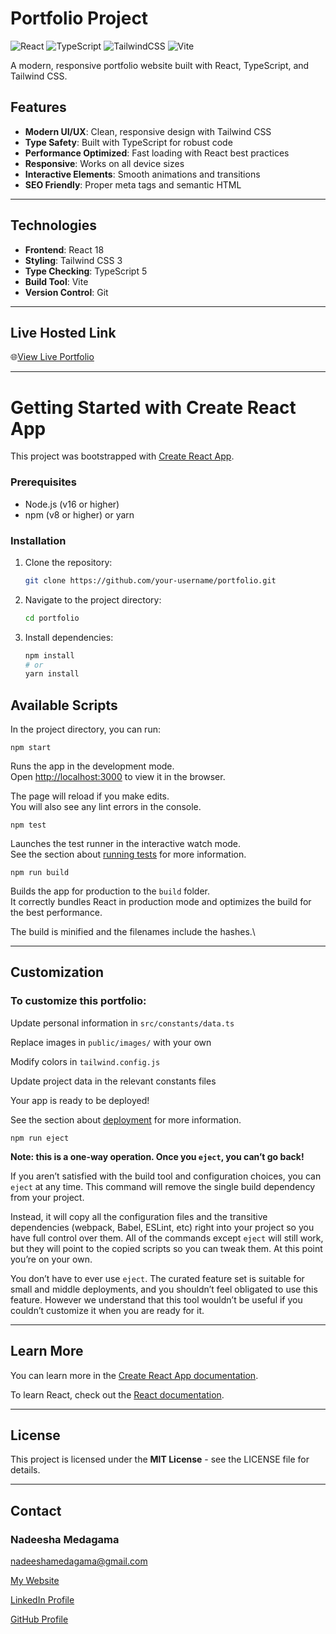 # Portfolio Project

![React](https://img.shields.io/badge/react-%2320232a.svg?style=for-the-badge&logo=react&logoColor=%2361DAFB)
![TypeScript](https://img.shields.io/badge/typescript-%23007ACC.svg?style=for-the-badge&logo=typescript&logoColor=white)
![TailwindCSS](https://img.shields.io/badge/tailwindcss-%2338B2AC.svg?style=for-the-badge&logo=tailwind-css&logoColor=white)
![Vite](https://img.shields.io/badge/vite-%23646CFF.svg?style=for-the-badge&logo=vite&logoColor=white)

A modern, responsive portfolio website built with React, TypeScript, and Tailwind CSS.

## Features

- **Modern UI/UX**: Clean, responsive design with Tailwind CSS
- **Type Safety**: Built with TypeScript for robust code
- **Performance Optimized**: Fast loading with React best practices
- **Responsive**: Works on all device sizes
- **Interactive Elements**: Smooth animations and transitions
- **SEO Friendly**: Proper meta tags and semantic HTML

---
## Technologies

- **Frontend**: React 18
- **Styling**: Tailwind CSS 3
- **Type Checking**: TypeScript 5
- **Build Tool**: Vite
- **Version Control**: Git

---
## Live Hosted Link

🌐[View Live Portfolio](https://portfolio-project-with-react-nadeesha.netlify.app/)

---
# Getting Started with Create React App

This project was bootstrapped with [Create React App](https://github.com/facebook/create-react-app).

### Prerequisites

- Node.js (v16 or higher)
- npm (v8 or higher) or yarn

### Installation

1. Clone the repository:
   ```bash
   git clone https://github.com/your-username/portfolio.git

2. Navigate to the project directory:
   ```bash
   cd portfolio

3. Install dependencies:
   ```bash
   npm install
   # or
   yarn install
   
## Available Scripts

In the project directory, you can run:

```
npm start
```

Runs the app in the development mode.\
Open [http://localhost:3000](http://localhost:3000) to view it in the browser.

The page will reload if you make edits.\
You will also see any lint errors in the console.

```
npm test
```

Launches the test runner in the interactive watch mode.\
See the section about [running tests](https://facebook.github.io/create-react-app/docs/running-tests) for more information.

```
npm run build
```

Builds the app for production to the `build` folder.\
It correctly bundles React in production mode and optimizes the build for the best performance.

The build is minified and the filenames include the hashes.\

---
## Customization 

### To customize this portfolio:

Update personal information in `src/constants/data.ts`

Replace images in `public/images/` with your own

Modify colors in `tailwind.config.js`

Update project data in the relevant constants files

Your app is ready to be deployed!

See the section about [deployment](https://facebook.github.io/create-react-app/docs/deployment) for more information.

```
npm run eject
```

**Note: this is a one-way operation. Once you `eject`, you can’t go back!**

If you aren’t satisfied with the build tool and configuration choices, you can `eject` at any time. This command will remove the single build dependency from your project.

Instead, it will copy all the configuration files and the transitive dependencies (webpack, Babel, ESLint, etc) right into your project so you have full control over them. All of the commands except `eject` will still work, but they will point to the copied scripts so you can tweak them. At this point you’re on your own.

You don’t have to ever use `eject`. The curated feature set is suitable for small and middle deployments, and you shouldn’t feel obligated to use this feature. However we understand that this tool wouldn’t be useful if you couldn’t customize it when you are ready for it.

---
## Learn More

You can learn more in the [Create React App documentation](https://facebook.github.io/create-react-app/docs/getting-started).

To learn React, check out the [React documentation](https://reactjs.org/).

---
## License
This project is licensed under the **MIT License** - see the LICENSE file for details.

---
## Contact
### Nadeesha Medagama
[nadeeshamedagama@gmail.com](nadeeshamedagama@gmail.com) 

[My Website]() 

[LinkedIn Profile](https://www.linkedin.com/in/nadeesha-medagama-5aa827287/) 

[GitHub Profile](https://github.com/NadeeshaMedagama) 
